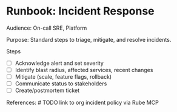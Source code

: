  # Runbook: Incident Response

 Audience: On-call SRE, Platform

 Purpose: Standard steps to triage, mitigate, and resolve incidents.

 Steps
 - [ ] Acknowledge alert and set severity
 - [ ] Identify blast radius, affected services, recent changes
 - [ ] Mitigate (scale, feature flags, rollback)
 - [ ] Communicate status to stakeholders
 - [ ] Create/postmortem ticket

 References: # TODO link to org incident policy via Rube MCP


